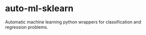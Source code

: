 # auto-ml-sklearn
Automatic machine learning python wrappers for classification and regression problems.
